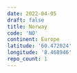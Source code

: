 ```yaml
---
date: 2022-04-05
draft: false
title: Norway
code: 'NO'
continent: Europe
latitude: '60.472024'
longitude: '8.468946'
repo_count: 1
---
```



